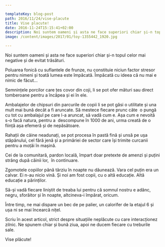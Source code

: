 ```yaml
---

templateKey: blog-post
path: 2016/11/24/vise-placute
title: Vise placute!
date: 2016-11-24T15:15:41+02:00
description: Noi suntem oameni și asta ne face superiori chiar și-n topul celor mai negative și de evitat trăsături.Poluarea fonică cu suflantele de frunze, nu constituie niciun factor stresor pentru n
image: /content/images/2017/01/toy-1355442_1920.jpg

---
```


Noi suntem oameni și asta ne face superiori chiar și-n topul celor mai negative și de evitat trăsături.


Poluarea fonică cu suflantele de frunze, nu constituie niciun factor stresor pentru nimeni și toată lumea este împăcată. Împăcată cu ideea că nu mai e nimic de făcut...


Semnințele porcilor care țes covor din coji, li se pot ofer mături sau direct tomberoane pentru a încăpea și ei în ele.


Ambalajelor de chipsuri din parcurile de copii li se pot găsi o utilitate și una mult mai bună decât a fi aruncate. Să mestece fiecare prunc câte  o pungă cu tot cu ambalajul pe care l-a aruncat, să vadă cum e. Așa cum e nevoită s-o facă natura, pentru a  descompune în 1000 de ani, urma creată de o ființă așa efemeră și de nepăsătoare.


Rahații de câine neadunați, se pot procesa în pastă fină și unsă pe ușa stăpânului, cel fără jenă și a primăriei de sector care își trimite curcanii pentru a moțăi în mașină.

 Cei de la comunitară, pardon locală, împart doar pretexte de amenzi și puțini strâng după câinii lor,  în continuare.

Zgomotele copiilor până târziu în noapte nu dăunează. Vara cel puțin era un calvar. Ei n-au nicio vină. Și noi am fost copii, cu o altă educație. Altă educație a părinților.

Să-și vadă fiecare liniștit de treaba lui pentru că somnul nostru e adânc, negru, sforăitor și în noapte, altcineva-i împărat, oricum.

Între timp, ne mai dispare un bec de pe palier, un calorifer de la etajul 6 și ușa ni se mai încearcă nițel. 

Scriu în acest articol, strict despre situațiile neplăcute cu care interacționez zilnic. Ne spunem chiar și bună ziua, apoi ne ducem fiecare cu treburile sale.


Vise plăcute!


